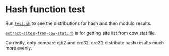 # Hash function test

Run [`test.sh`](test.sh) to see the distributions for hash and then modulo results.

[`extract-sites-from-cow-stat.rb`](extract-sites-from-cow-stat.rb) is for
getting site list from cow stat file.

Currently, only compare djb2 and crc32. crc32 distribute hash results much more
evenly.

